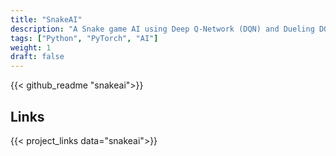 ```yaml
---
title: "SnakeAI"
description: "A Snake game AI using Deep Q-Network (DQN) and Dueling DQN algorithms, built with PyTorch."
tags: ["Python", "PyTorch", "AI"]
weight: 1
draft: false
---
```


{{< github_readme "snakeai">}}

## Links
{{< project_links data="snakeai">}}
